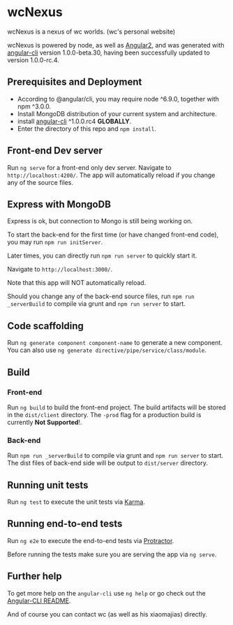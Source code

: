 # wcNexus

wcNexus is a nexus of wc worlds. (wc's personal website)

wcNexus is powered by node, as well as [Angular2](https://github.com/angular/angular), and was generated with [angular-cli](https://github.com/angular/angular-cli) version 1.0.0-beta.30, having been successfully updated to version 1.0.0-rc.4.

## Prerequisites and Deployment

- According to @angular/cli, you may require node ^6.9.0, together with npm ^3.0.0.
- Install MongoDB distribution of your current system and architecture.
- install [angular-cli](https://github.com/angular/angular-cli) ^1.0.0.rc4 **GLOBALLY**.
- Enter the directory of this repo and `npm install`.

## Front-end Dev server
Run `ng serve` for a front-end only dev server. Navigate to `http://localhost:4200/`. The app will automatically reload if you change any of the source files.

## Express with MongoDB
Express is ok, but connection to Mongo is still being working on. 

To start the back-end for the first time (or have changed front-end code), you may run `npm run initServer`.

Later times, you can directly run `npm run server` to quickly start it.

Navigate to `http://localhost:3000/`. 

Note that this app will NOT automatically reload.

Should you change any of the back-end source files, run `npm run _serverBuild` to compile via grunt and `npm run server` to start.

## Code scaffolding

Run `ng generate component component-name` to generate a new component. You can also use `ng generate directive/pipe/service/class/module`.

## Build

### Front-end

Run `ng build` to build the front-end project. The build artifacts will be stored in the `dist/client` directory. The `-prod` flag for a production build is currently **Not Supported**!.

### Back-end

Run `npm run _serverBuild` to compile via grunt and `npm run server` to start. The dist files of back-end side will be output to `dist/server` directory.

## Running unit tests

Run `ng test` to execute the unit tests via [Karma](https://karma-runner.github.io).

## Running end-to-end tests

Run `ng e2e` to execute the end-to-end tests via [Protractor](http://www.protractortest.org/).

Before running the tests make sure you are serving the app via `ng serve`.

## Further help

To get more help on the `angular-cli` use `ng help` or go check out the [Angular-CLI README](https://github.com/angular/angular-cli/blob/master/README.md).

And of course you can contact wc (as well as his xiaomajias) directly.